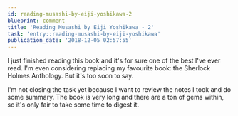 ```yaml
---
id: reading-musashi-by-eiji-yoshikawa-2
blueprint: comment
title: 'Reading Musashi by Eiji Yoshikawa - 2'
task: 'entry::reading-musashi-by-eiji-yoshikawa'
publication_date: '2018-12-05 02:57:55'
---
```


I just finished reading this book and it's for sure one of the best I've ever read. I'm even considering replacing my favourite book: the Sherlock Holmes Anthology. But it's too soon to say.

I'm not closing the task yet because I want to review the notes I took and do some summary. The book is very long and there are a ton of gems within, so it's only fair to take some time to digest it.
